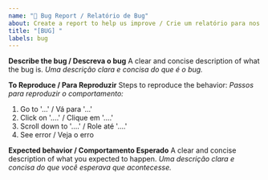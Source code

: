 ```yaml
---
name: "🐞 Bug Report / Relatório de Bug"
about: Create a report to help us improve / Crie um relatório para nos ajudar a melhorar
title: "[BUG] "
labels: bug
---
```


<!--
POR FAVOR, PREENCHA EM INGLÊS, SE POSSÍVEL.
PLEASE FILL THIS OUT IN ENGLISH, IF POSSIBLE.
-->

**Describe the bug / Descreva o bug**
A clear and concise description of what the bug is.
*Uma descrição clara e concisa do que é o bug.*

**To Reproduce / Para Reproduzir**
Steps to reproduce the behavior:
*Passos para reproduzir o comportamento:*
1. Go to '...' / Vá para '...'
2. Click on '....' / Clique em '....'
3. Scroll down to '....' / Role até '....'
4. See error / Veja o erro

**Expected behavior / Comportamento Esperado**
A clear and concise description of what you expected to happen.
*Uma descrição clara e concisa do que você esperava que acontecesse.*
